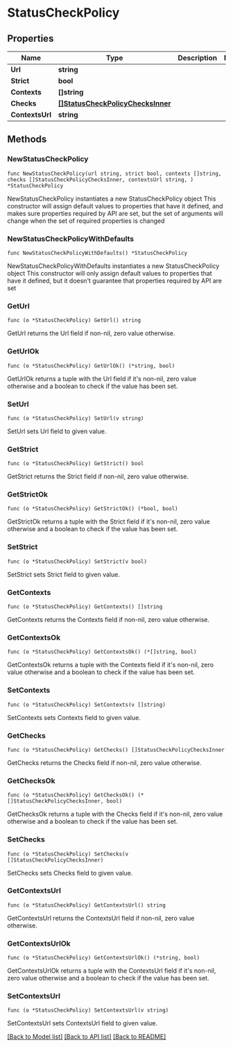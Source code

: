 # StatusCheckPolicy

## Properties

Name | Type | Description | Notes
------------ | ------------- | ------------- | -------------
**Url** | **string** |  | 
**Strict** | **bool** |  | 
**Contexts** | **[]string** |  | 
**Checks** | [**[]StatusCheckPolicyChecksInner**](StatusCheckPolicyChecksInner.md) |  | 
**ContextsUrl** | **string** |  | 

## Methods

### NewStatusCheckPolicy

`func NewStatusCheckPolicy(url string, strict bool, contexts []string, checks []StatusCheckPolicyChecksInner, contextsUrl string, ) *StatusCheckPolicy`

NewStatusCheckPolicy instantiates a new StatusCheckPolicy object
This constructor will assign default values to properties that have it defined,
and makes sure properties required by API are set, but the set of arguments
will change when the set of required properties is changed

### NewStatusCheckPolicyWithDefaults

`func NewStatusCheckPolicyWithDefaults() *StatusCheckPolicy`

NewStatusCheckPolicyWithDefaults instantiates a new StatusCheckPolicy object
This constructor will only assign default values to properties that have it defined,
but it doesn't guarantee that properties required by API are set

### GetUrl

`func (o *StatusCheckPolicy) GetUrl() string`

GetUrl returns the Url field if non-nil, zero value otherwise.

### GetUrlOk

`func (o *StatusCheckPolicy) GetUrlOk() (*string, bool)`

GetUrlOk returns a tuple with the Url field if it's non-nil, zero value otherwise
and a boolean to check if the value has been set.

### SetUrl

`func (o *StatusCheckPolicy) SetUrl(v string)`

SetUrl sets Url field to given value.


### GetStrict

`func (o *StatusCheckPolicy) GetStrict() bool`

GetStrict returns the Strict field if non-nil, zero value otherwise.

### GetStrictOk

`func (o *StatusCheckPolicy) GetStrictOk() (*bool, bool)`

GetStrictOk returns a tuple with the Strict field if it's non-nil, zero value otherwise
and a boolean to check if the value has been set.

### SetStrict

`func (o *StatusCheckPolicy) SetStrict(v bool)`

SetStrict sets Strict field to given value.


### GetContexts

`func (o *StatusCheckPolicy) GetContexts() []string`

GetContexts returns the Contexts field if non-nil, zero value otherwise.

### GetContextsOk

`func (o *StatusCheckPolicy) GetContextsOk() (*[]string, bool)`

GetContextsOk returns a tuple with the Contexts field if it's non-nil, zero value otherwise
and a boolean to check if the value has been set.

### SetContexts

`func (o *StatusCheckPolicy) SetContexts(v []string)`

SetContexts sets Contexts field to given value.


### GetChecks

`func (o *StatusCheckPolicy) GetChecks() []StatusCheckPolicyChecksInner`

GetChecks returns the Checks field if non-nil, zero value otherwise.

### GetChecksOk

`func (o *StatusCheckPolicy) GetChecksOk() (*[]StatusCheckPolicyChecksInner, bool)`

GetChecksOk returns a tuple with the Checks field if it's non-nil, zero value otherwise
and a boolean to check if the value has been set.

### SetChecks

`func (o *StatusCheckPolicy) SetChecks(v []StatusCheckPolicyChecksInner)`

SetChecks sets Checks field to given value.


### GetContextsUrl

`func (o *StatusCheckPolicy) GetContextsUrl() string`

GetContextsUrl returns the ContextsUrl field if non-nil, zero value otherwise.

### GetContextsUrlOk

`func (o *StatusCheckPolicy) GetContextsUrlOk() (*string, bool)`

GetContextsUrlOk returns a tuple with the ContextsUrl field if it's non-nil, zero value otherwise
and a boolean to check if the value has been set.

### SetContextsUrl

`func (o *StatusCheckPolicy) SetContextsUrl(v string)`

SetContextsUrl sets ContextsUrl field to given value.



[[Back to Model list]](../README.md#documentation-for-models) [[Back to API list]](../README.md#documentation-for-api-endpoints) [[Back to README]](../README.md)


